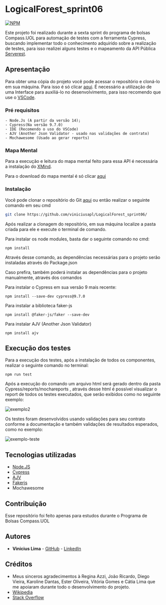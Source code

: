 # LogicalForest_sprint06
[![NPM](https://img.shields.io/npm/l/react)](https://github.com/viniciusapl/LogicalForest_sprint06/blob/develop/LICENSE)

Este projeto foi realizado durante a sexta sprint do programa de bolsas Compass.UOL para automação de testes com a ferramenta Cypress, buscando implementar todo o conhecimento adquirido sobre a realização de testes, para isso realizei alguns testes e o mapeamento da API Pública [Serverest](https://serverest.dev/).

## Apresentação

Para obter uma cópia do projeto você pode acessar o repositório e cloná-lo em sua máquina. Para isso é só clicar [aqui](https://github.com/viniciusapl/LogicalForest_sprint06). 
É necessário a utilização de uma Interface para auxiliá-lo no desenvolvimento, para isso recomendo que use o [VSCode](https://code.visualstudio.com/).

### Pré requisitos

```
- Node.Js (A partir da versão 14);
- Cypress(Na versão 9.7.0)
- IDE (Recomendo o uso do VSCode)
- AJV (Another Json Validator - usado nas validações de contrato)
- Mochawesome (Usado ao gerar reports)
```

### Mapa Mental

Para a execução e leitura do mapa mental feito para essa API é necessária a instalação do [XMind](https://xmind.app/).

Para o download do mapa mental é só clicar [aqui](https://github.com/viniciusapl/LogicalForest_sprint06/blob/develop/Serverest.xmind)

### Instalação

Você pode clonar o repositório do Git [aqui](https://github.com/viniciusapl/LogicalForest_ViniciusLima_Compass) ou então realizar o seguinte comando em seu cmd
```bash
git clone https://github.com/viniciusapl/LogicalForest_sprint06/
```

Após realizar a clonagem do repositório, em sua máquina localize a pasta criada para ele e execute o terminal de comando.

Para instalar os node modules, basta dar o seguinte comando no cmd:

```
npm install
```
Através desse comando, as dependências necessárias para o projeto serão instaladas através do Package.json

Caso prefira, também poderá instalar as dependências para o projeto manualmente, através dos comandos

Para instalar o Cypress em sua versão 9 mais recente:

```
npm install --save-dev cypress@9.7.0
```
Para instalar a biblioteca faker-js
```
npm install @faker-js/faker --save-dev
```
Para instalar AJV (Another Json Validator)
```
npm install ajv
```

## Execução dos testes

Para a execução dos testes, após a instalação de todos os componentes, realizar o seguinte comando no terminal:

```
npm run test
```
Após a execução do comando um arquivo html será gerado dentro da pasta Cypress/reports/mochareports , através desse html é possível visualizar o report de todos os testes executados, que serão exibidos como no seguinte exemplo:

![exemplo2](https://user-images.githubusercontent.com/101907229/192670137-ca5408fe-3bfe-40a3-b418-546d4be2e3d3.png)


Os testes foram desenvolvidos usando validações para seu contrato conforme a documentação e também validações de resultados esperados, como no exemplo:

![exemplo-teste](https://user-images.githubusercontent.com/101907229/192669206-b24579c8-5ba7-43b0-abbf-ada507defc14.png)


## Tecnologias utilizadas

* [Node.JS](https://nodejs.org/)
* [Cypress](https://www.cypress.io/)
* [AJV](https://ajv.js.org/)
* [Fakerjs](https://fakerjs.dev/)
* Mochawesome

## Contribuição

Esse repositório foi feito apenas para estudos durante o Programa de Bolsas Compass.UOL

## Autores

* **Vinicius Lima** - [GitHub](https://github.com/viniciusapl) - [LinkedIn](https://www.linkedin.com/in/vinicius-lima-4347b3212/)

## Créditos

* Meus sinceros agradecimentos à Regina Azzi, João Ricardo, Diego Vieira, Karoline Dantas, Ester Oliveira, Vitória Gomes e Cátia Lima que me apoiaram durante todo o desenvolvimento do projeto.
* [Wikipedia](https://pt.wikipedia.org/wiki/Wikip%C3%A9dia:P%C3%A1gina_principal)
* [Stack Overflow](https://stackoverflow.com/)
